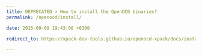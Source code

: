 ```yaml
---
title: DEPRECATED > How to install the OpenOCD binaries?
permalink: /openocd/install/

date: 2015-09-09 19:43:00 +0300

redirect_to: https://xpack-dev-tools.github.io/openocd-xpack/docs/install/

---
```

